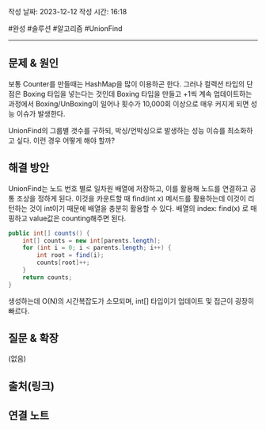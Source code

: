 작성 날짜: 2023-12-12
작성 시간: 16:18

#완성 #솔루션 #알고리즘 #UnionFind 

----

## 문제 & 원인
보통 Counter를 만들때는 HashMap을 많이 이용하곤 한다. 그러나 컬렉션 타입의 단점은 Boxing 타입을 넣는다는 것인데 Boxing 타입을 만들고 +1씩 계속 업데이트하는 과정에서 Boxing/UnBoxing이 일어나 횟수가 10,000회 이상으로 매우 커지게 되면 성능 이슈가 발생한다.

UnionFind의 그룹별 갯수를 구하되, 박싱/언박싱으로 발생하는 성능 이슈를 최소화하고 싶다. 이런 경우 어떻게 해야 할까?
## 해결 방안

UnionFind는 노드 번호 별로 일차원 배열에 저장하고, 이를 활용해 노드를 연결하고 공통 조상을 정하게 된다. 이것을 카운트할 때 find(int x) 메서드를 활용하는데 이것이 리턴하는 것이 int이기 때문에 배열을 충분히 활용할 수 있다. 배열의 index: find(x) 로 매핑하고 value값은 counting해주면 된다.

```java
public int[] counts() {
	int[] counts = new int[parents.length];
	for (int i = 0; i < parents.length; i++) {
		int root = find(i);
		counts[root]++;
	}
	return counts;
}
```

생성하는데 O(N)의 시간복잡도가 소모되며, int[] 타입이기 업데이트 및 접근이 굉장히 빠르다.

## 질문 & 확장

(없음)

## 출처(링크)


## 연결 노트











